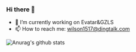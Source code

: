 ### Hi there 👋
- 🔭 I’m currently working on Evatar&GZLS
- 📫 How to reach me: [wilson1517@dingtalk.com](wilson1517@dingtalk.com)

![Anurag's github stats](https://github-readme-stats.vercel.app/api?username=iwilsonlee&show_icons=true&theme=radical)
